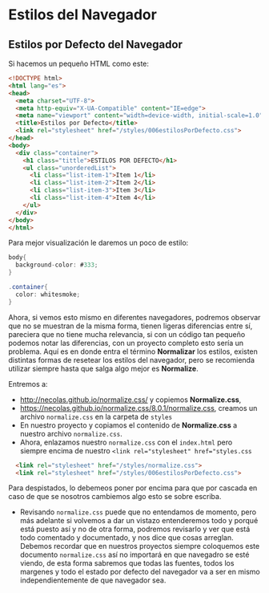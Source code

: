 # Estilos del Navegador

## Estilos por Defecto del Navegador

Si hacemos un pequeño HTML como este:

```html
<!DOCTYPE html>
<html lang="es">
<head>
  <meta charset="UTF-8">
  <meta http-equiv="X-UA-Compatible" content="IE=edge">
  <meta name="viewport" content="width=device-width, initial-scale=1.0">
  <title>Estilos por Defecto</title>
  <link rel="stylesheet" href="/styles/006estilosPorDefecto.css">
</head>
<body>
  <div class="container">
    <h1 class="tittle">ESTILOS POR DEFECTO</h1>
    <ul class="unorderedList">
      <li class="list-item-1">Item 1</li>
      <li class="list-item-2">Item 2</li>
      <li class="list-item-3">Item 3</li>
      <li class="list-item-4">Item 4</li>
    </ul>
  </div>
</body>
</html>
```
Para mejor visualización le daremos un poco de estilo:

```CS
body{
  background-color: #333;
}

.container{
  color: whitesmoke;
}
```
Ahora, si vemos esto mismo en diferentes navegadores, podremos observar que no se muestran de la misma forma, tienen ligeras diferencias entre sí, pareciera que no tiene mucha relevancia, si con un código tan pequeño podemos notar las diferencias, con un proyecto completo esto sería un problema. Aquí es en donde entra el término **Normalizar** los estilos, existen distintas formas de resetear los estilos del navegador, pero se recomienda utilizar siempre hasta que salga algo mejor es **Normalize**. 

Entremos a: 
* http://necolas.github.io/normalize.css/ y copiemos **Normalize.css**, 
* https://necolas.github.io/normalize.css/8.0.1/normalize.css, creamos un archivo `normalize.css` en la carpeta de `styles` 
* En nuestro proyecto y copiamos el contenido de **Normalize.css** a nuestro archivo `normalize.css`.
* Ahora, enlazamos nuestro `normalize.css` con el ``index.html`` pero siempre encima de nuestro `<link rel="stylesheet" href="styles.css`

```html
  <link rel="stylesheet" href="/styles/normalize.css">
  <link rel="stylesheet" href="/styles/006estilosPorDefecto.css">
```
Para despistados, lo debemeos poner por encima para que por cascada en caso de que se nosotros cambiemos algo esto se sobre escriba.

* Revisando `normalize.css` puede que no entendamos de momento, pero más adelante si volvemos a dar un vistazo entenderemos todo y porqué está puesto así y no de otra forma, podremos revisarlo y ver que está todo comentado y documentado, y nos dice que cosas arreglan. Debemos recordar que en nuestros proyectos siempre coloquemos este documento `normalize.css` así no importará en que navegadro se esté viendo, de esta forma sabremos que todas las fuentes, todos los margenes y todo el estado por defecto del navegador va a ser en mismo independientemente de que navegador sea.


```
```
```
```
```
```
```
```
```
```
```